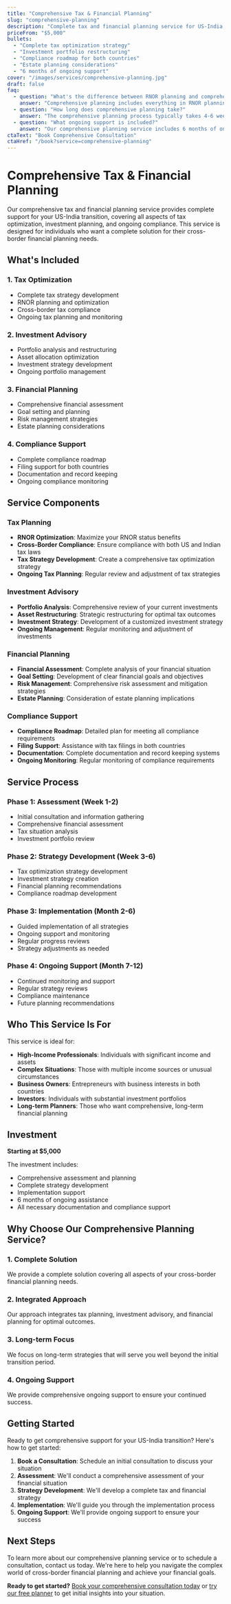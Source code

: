 ```yaml
---
title: "Comprehensive Tax & Financial Planning"
slug: "comprehensive-planning"
description: "Complete tax and financial planning service for US-India cross-border professionals, covering all aspects of your transition and ongoing compliance."
priceFrom: "$5,000"
bullets:
  - "Complete tax optimization strategy"
  - "Investment portfolio restructuring"
  - "Compliance roadmap for both countries"
  - "Estate planning considerations"
  - "6 months of ongoing support"
cover: "/images/services/comprehensive-planning.jpg"
draft: false
faq:
  - question: "What's the difference between RNOR planning and comprehensive planning?"
    answer: "Comprehensive planning includes everything in RNOR planning plus investment advisory, estate planning, and longer-term strategic planning for your financial transition."
  - question: "How long does comprehensive planning take?"
    answer: "The comprehensive planning process typically takes 4-6 weeks for strategy development, with implementation spread over 6-12 months depending on your specific situation."
  - question: "What ongoing support is included?"
    answer: "Our comprehensive planning service includes 6 months of ongoing support, regular check-ins, compliance assistance, and strategy adjustments as needed."
ctaText: "Book Comprehensive Consultation"
ctaHref: "/book?service=comprehensive-planning"
---
```


# Comprehensive Tax & Financial Planning

Our comprehensive tax and financial planning service provides complete support for your US-India transition, covering all aspects of tax optimization, investment planning, and ongoing compliance. This service is designed for individuals who want a complete solution for their cross-border financial planning needs.

## What's Included

### 1. Tax Optimization
- Complete tax strategy development
- RNOR planning and optimization
- Cross-border tax compliance
- Ongoing tax planning and monitoring

### 2. Investment Advisory
- Portfolio analysis and restructuring
- Asset allocation optimization
- Investment strategy development
- Ongoing portfolio management

### 3. Financial Planning
- Comprehensive financial assessment
- Goal setting and planning
- Risk management strategies
- Estate planning considerations

### 4. Compliance Support
- Complete compliance roadmap
- Filing support for both countries
- Documentation and record keeping
- Ongoing compliance monitoring

## Service Components

### Tax Planning
- **RNOR Optimization**: Maximize your RNOR status benefits
- **Cross-Border Compliance**: Ensure compliance with both US and Indian tax laws
- **Tax Strategy Development**: Create a comprehensive tax optimization strategy
- **Ongoing Tax Planning**: Regular review and adjustment of tax strategies

### Investment Advisory
- **Portfolio Analysis**: Comprehensive review of your current investments
- **Asset Restructuring**: Strategic restructuring for optimal tax outcomes
- **Investment Strategy**: Development of a customized investment strategy
- **Ongoing Management**: Regular monitoring and adjustment of investments

### Financial Planning
- **Financial Assessment**: Complete analysis of your financial situation
- **Goal Setting**: Development of clear financial goals and objectives
- **Risk Management**: Comprehensive risk assessment and mitigation strategies
- **Estate Planning**: Consideration of estate planning implications

### Compliance Support
- **Compliance Roadmap**: Detailed plan for meeting all compliance requirements
- **Filing Support**: Assistance with tax filings in both countries
- **Documentation**: Complete documentation and record keeping systems
- **Ongoing Monitoring**: Regular monitoring of compliance requirements

## Service Process

### Phase 1: Assessment (Week 1-2)
- Initial consultation and information gathering
- Comprehensive financial assessment
- Tax situation analysis
- Investment portfolio review

### Phase 2: Strategy Development (Week 3-6)
- Tax optimization strategy development
- Investment strategy creation
- Financial planning recommendations
- Compliance roadmap development

### Phase 3: Implementation (Month 2-6)
- Guided implementation of all strategies
- Ongoing support and monitoring
- Regular progress reviews
- Strategy adjustments as needed

### Phase 4: Ongoing Support (Month 7-12)
- Continued monitoring and support
- Regular strategy reviews
- Compliance maintenance
- Future planning recommendations

## Who This Service Is For

This service is ideal for:

- **High-Income Professionals**: Individuals with significant income and assets
- **Complex Situations**: Those with multiple income sources or unusual circumstances
- **Business Owners**: Entrepreneurs with business interests in both countries
- **Investors**: Individuals with substantial investment portfolios
- **Long-term Planners**: Those who want comprehensive, long-term financial planning

## Investment

**Starting at $5,000**

The investment includes:
- Comprehensive assessment and planning
- Complete strategy development
- Implementation support
- 6 months of ongoing assistance
- All necessary documentation and compliance support

## Why Choose Our Comprehensive Planning Service?

### 1. Complete Solution
We provide a complete solution covering all aspects of your cross-border financial planning needs.

### 2. Integrated Approach
Our approach integrates tax planning, investment advisory, and financial planning for optimal outcomes.

### 3. Long-term Focus
We focus on long-term strategies that will serve you well beyond the initial transition period.

### 4. Ongoing Support
We provide comprehensive ongoing support to ensure your continued success.

## Getting Started

Ready to get comprehensive support for your US-India transition? Here's how to get started:

1. **Book a Consultation**: Schedule an initial consultation to discuss your situation
2. **Assessment**: We'll conduct a comprehensive assessment of your financial situation
3. **Strategy Development**: We'll develop a complete tax and financial strategy
4. **Implementation**: We'll guide you through the implementation process
5. **Ongoing Support**: We'll provide ongoing support to ensure your success

## Next Steps

To learn more about our comprehensive planning service or to schedule a consultation, contact us today. We're here to help you navigate the complex world of cross-border financial planning and achieve your financial goals.

**Ready to get started?** [Book your comprehensive consultation today](/book?service=comprehensive-planning) or [try our free planner](/tools/free-return-to-india-planner) to get initial insights into your situation.
